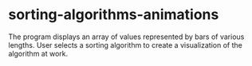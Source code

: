 # sorting-algorithms-animations

The program displays an array of values represented by bars of various lengths. User selects a sorting algorithm to create a visualization of the algorithm at work.
